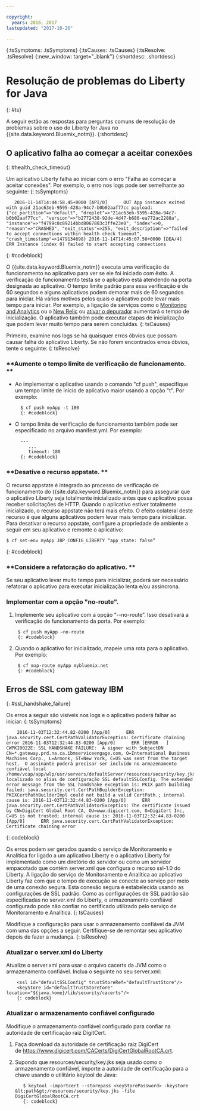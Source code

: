 ```yaml
---

copyright:
  years: 2016, 2017
lastupdated: "2017-10-26"

---
```


{:tsSymptoms: .tsSymptoms}
{:tsCauses: .tsCauses}
{:tsResolve: .tsResolve}
{:new_window: target="_blank"}
{:shortdesc: .shortdesc}

# Resolução de problemas do Liberty for Java
{: #ts}


A seguir estão as respostas para perguntas comuns de resolução de problemas sobre o uso do Liberty for
Java no {{site.data.keyword.Bluemix_notm}}.
{:shortdesc}

## O aplicativo falha ao começar a aceitar conexões
{: #health_check_timeout}


Um aplicativo Liberty falha ao iniciar com o erro "Falha ao começar a aceitar conexões". Por exemplo, o
erro nos logs pode ser semelhante ao seguinte:
{: tsSymptoms}

```
   2016-11-14T14:44:58.45+0000 [API/0]      OUT App instance exited with guid 21ac63eb-9595-428a-94c7-b0b02aaf77cc payload: {"cc_partition"=>"default", "droplet"=>"21ac63eb-9595-428a-94c7-b0b02aaf77cc", "version"=>"b2772438-92de-4d47-b680-ea772ac2288a", "instance"=>"f4799c8c89214bbd8067883c3ffe23e0", "index"=>0, "reason"=>"CRASHED", "exit_status"=>255, "exit_description"=>"failed to accept connections within health check timeout", "crash_timestamp"=>1479134698} 2016-11-14T14:45:07.50+0000 [DEA/4]      ERR Instance (index 0) failed to start accepting connections
```
{: #codeblock}

O {{site.data.keyword.Bluemix_notm}} executa uma verificação de funcionamento no aplicativo para ver se ele foi iniciado com êxito. A verificação de funcionamento testa se o aplicativo está atendendo na porta designada ao aplicativo. O tempo limite padrão para essa verificação é de 60 segundos e alguns aplicativos podem demorar mais de 60 segundos para iniciar.  Há vários motivos pelos quais o aplicativo pode levar mais tempo para iniciar. Por exemplo, a ligação de serviços como o [Monitoring and Analytics](/docs/services/monana/index.html#gettingstartedtemplate) ou o [New Relic](/docs/runtimes/liberty/monitoring/newRelic.html) ou [ativar o depurador](/docs/manageapps/app_mng.html#debug) aumentará o tempo de inicialização. O aplicativo também pode executar etapas de inicialização que podem levar muito tempo para serem concluídas.
{: tsCauses}

Primeiro, examine nos logs se há quaisquer erros óbvios que possam causar falha do aplicativo
Liberty. Se não forem encontrados erros óbvios, tente o seguinte:
{: tsResolve}

### **Aumente o tempo limite de verificação de funcionamento. **

* Ao implementar o aplicativo usando o comando
"cf push", especifique um tempo limite de início de aplicativo maior usando a opção "t". Por exemplo:

        $ cf push myApp -t 180
        {: #codeblock}

* O tempo limite de verificação de funcionamento também pode ser especificado no arquivo manifest.yml. Por exemplo:

        ---
           ...
           timeout: 180
        {: #codeblock}

### **Desative o recurso appstate. **

O recurso appstate é integrado ao processo de verificação de funcionamento do {{site.data.keyword.Bluemix_notm}} para
assegurar que o aplicativo Liberty seja totalmente inicializado antes que o aplicativo possa receber solicitações de HTTP. Quando o aplicativo estiver totalmente inicializado, o recurso appstate não terá mais efeito.  O efeito colateral deste recurso é que alguns aplicativos
podem levar mais tempo para inicializar. Para desativar o recurso appstate, configure a propriedade de
ambiente a seguir em seu aplicativo e remonte o aplicativo:

```
$ cf set-env myApp JBP_CONFIG_LIBERTY “app_state: false”
```
{: #codeblock}

### **Considere a refatoração do aplicativo. **

Se seu aplicativo levar muito tempo para inicializar, poderá
ser necessário refatorar o aplicativo para executar inicialização lenta e/ou assíncrona.

### **Implementar com a opção "no-route".**

1. Implemente seu aplicativo com a opção “--no-route”. Isso desativará a verificação de funcionamento da porta. Por exemplo:

        $ cf push myApp –no-route
        {: #codeblock}

2. Quando o aplicativo for inicializado, mapeie uma rota para o aplicativo. Por exemplo:

        $ cf map-route myApp mybluemix.net
        {: #codeblock}

## Erros de SSL com gateway IBM
{: #ssl_handshake_failure}


Os erros a seguir são visíveis nos logs e o aplicativo poderá falhar ao iniciar:
{: tsSymptoms}

```
    2016-11-03T12:32:44.82-0200 [App/0]      ERR java.security.cert.CertPathValidatorException: Certificate chaining error 2016-11-03T12:32:44.83-0200 [App/0]      ERR [ERROR   ] CWPKI0022E: SSL HANDSHAKE FAILURE:  A signer with SubjectDN CN=*.gateway.prd.na.ca.ibmserviceengage.com, O=International Business Machines Corp., L=Armonk, ST=New York, C=US was sent from the target host.  O assinante poderá precisar ser incluído no armazenamento confiável local
/home/vcap/app/wlp/usr/servers/defaultServer/resources/security/key.jks,
localizado no alias de configuração SSL defaultSSLConfig. The extended error message from the SSL handshake exception is: PKIX path building failed: java.security.cert.CertPathBuilderException: PKIXCertPathBuilderImpl could not build a valid CertPath.; internal cause is: 2016-11-03T12:32:44.83-0200 [App/0]      ERR java.security.cert.CertPathValidatorException: The certificate issued by CN=DigiCert Global Root CA, OU=www.digicert.com, O=DigiCert Inc, C=US is not trusted; internal cause is: 2016-11-03T12:32:44.83-0200 [App/0]      ERR java.security.cert.CertPathValidatorException: Certificate chaining error
```
{: codeblock}

Os erros podem ser gerados quando o serviço de Monitoramento e Analítica for ligado a um aplicativo
Liberty e o aplicativo Liberty for implementado como um diretório do servidor ou como um servidor empacotado que
contém server.xml que configura o recurso ssl-1.0 do Liberty. A ligação do serviço de Monitoramento
e Analítica ao aplicativo Liberty faz com que o tempo de execução se conecte ao serviço por meio
de uma conexão segura. Esta conexão segura é estabelecida usando as configurações de SSL padrão. Como as
configurações de SSL padrão são especificadas no server.xml do Liberty, o armazenamento confiável configurado
pode não confiar no certificado utilizado pelo serviço de Monitoramento e Analítica.
{: tsCauses}

Modifique a configuração para usar o armazenamento confiável da JVM com uma das opções a seguir.  Certifique-se de remontar seu aplicativo depois de fazer a mudança.
{: tsResolve}

### Atualizar o server.xml do Liberty

Atualize o server.xml para usar o arquivo cacerts da JVM como o armazenamento confiável. Inclua o seguinte no seu server.xml:

        <ssl id="defaultSSLConfig" trustStoreRef="defaultTrustStore"/>
        <keyStore id="defaultTrustStoretore" location="${java.home}/lib/security/cacerts"/>
        {: codeblock}

### Atualizar o armazenamento confiável configurado

Modifique o armazenamento confiável configurado para confiar na autoridade de certificação raiz DigitCert.
  1. Faça download da autoridade de certificação raiz DigiCert de https://www.digicert.com/CACerts/DigiCertGlobalRootCA.crt.
  2. Supondo que resources/security/key.jks seja usado como o armazenamento confiável, importe a autoridade de certificação para a chave usando o utilitário keytool de Java:

            $ keytool -importcert --storepass <keyStorePassword> -keystore &lt;path&gt;/resources/security/key.jks -file DigiCertGlobalRootCA.crt
            {: codeblock}
